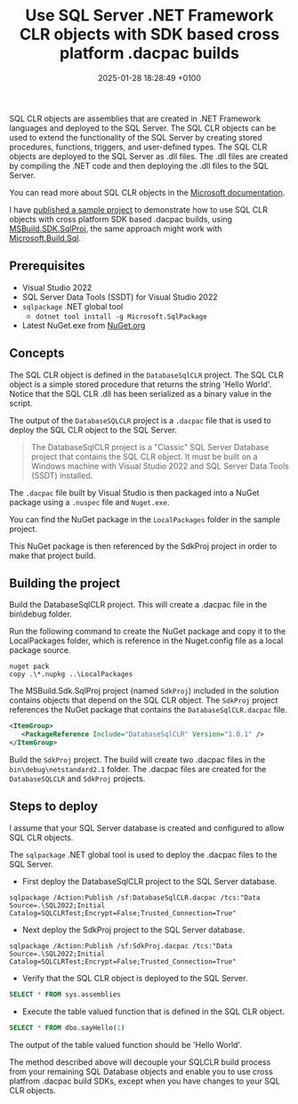 ﻿---
layout: post
title:  "Use SQL Server .NET Framework CLR objects with SDK based cross platform .dacpac builds"
date:   2025-01-28 18:28:49 +0100
categories: dacfx sqlclr
---

SQL CLR objects are assemblies that are created in .NET Framework languages and deployed to the SQL Server. The SQL CLR objects can be used to extend the functionality of the SQL Server by creating stored procedures, functions, triggers, and user-defined types. The SQL CLR objects are deployed to the SQL Server as .dll files. The .dll files are created by compiling the .NET code and then deploying the .dll files to the SQL Server.

You can read more about SQL CLR objects in the [Microsoft documentation](https://learn.microsoft.com/sql/relational-databases/clr-integration/database-objects/building-database-objects-with-common-language-runtime-clr-integration).

I have [published a sample project](https://github.com/ErikEJ/SdkSqlClrDemo) to demonstrate how to use SQL CLR objects with cross platform SDK based .dacpac builds, using [MSBuild.SDK.SqlProj](https://github.com/rr-wfm/MSBuild.Sdk.SqlProj), the same approach might work with [Microsoft.Build.Sql](https://github.com/microsoft/DacFx).

## Prerequisites

- Visual Studio 2022
- SQL Server Data Tools (SSDT) for Visual Studio 2022
- `sqlpackage` .NET global tool
  - `dotnet tool install -g Microsoft.SqlPackage`
- Latest NuGet.exe from [NuGet.org](https://www.nuget.org/downloads)

## Concepts

The SQL CLR object is defined in the `DatabaseSqlCLR` project. The SQL CLR object is a simple stored procedure that returns the string 'Hello World'. Notice that the SQL CLR .dll has been serialized as a binary value in the script.

The output of the `DatabaseSQLCLR` project is a `.dacpac` file that is used to deploy the SQL CLR object to the SQL Server.

> The DatabaseSqlCLR project is a "Classic" SQL Server Database project that contains the SQL CLR object. It must be built on a Windows machine with Visual Studio 2022 and SQL Server Data Tools (SSDT) installed.

The `.dacpac` file built by Visual Studio is then packaged into a NuGet package using a `.nuspec` file and `Nuget.exe`.

You can find the NuGet package in the `LocalPackages` folder in the sample project.

This NuGet package is then referenced by the SdkProj project in order to make that project build.

## Building the project

Build the DatabaseSqlCLR project. This will create a .dacpac file in the bin\debug folder.

Run the following command to create the NuGet package and copy it to the LocalPackages folder, which is reference in the Nuget.config file as a local package source.

```shell
nuget pack
copy .\*.nupkg ..\LocalPackages
```

The MSBuild.Sdk.SqlProj project (named `SdkProj`) included in the solution contains objects that depend on the SQL CLR object. The `SdkProj` project references the NuGet package that contains the `DatabaseSqlCLR.dacpac` file.

```xml
<ItemGroup>
   <PackageReference Include="DatabaseSqlCLR" Version="1.0.1" />
</ItemGroup>
```

Build the `SdkProj` project. The build will create two .dacpac files in the `bin\debug\netstandard2.1` folder. The .dacpac files are created for the `DatabaseSQLCLR` and `SdkProj` projects.

## Steps to deploy

I assume that your SQL Server database is created and configured to allow SQL CLR objects.

The `sqlpackage` .NET global tool is used to deploy the .dacpac files to the SQL Server.

- First deploy the DatabaseSqlCLR project to the SQL Server database.

```shell
sqlpackage /Action:Publish /sf:DatabaseSqlCLR.dacpac /tcs:"Data Source=.\SQL2022;Initial Catalog=SQLCLRTest;Encrypt=False;Trusted_Connection=True"
```

- Next deploy the SdkProj project to the SQL Server database.

```shell
sqlpackage /Action:Publish /sf:SdkProj.dacpac /tcs:"Data Source=.\SQL2022;Initial Catalog=SQLCLRTest;Encrypt=False;Trusted_Connection=True"
```

- Verify that the SQL CLR object is deployed to the SQL Server.

```sql
SELECT * FROM sys.assemblies
```

- Execute the table valued function that is defined in the SQL CLR object.

```sql
SELECT * FROM dbo.sayHello(1)
```

The output of the table valued function should be 'Hello World'.

The method described above will decouple your SQLCLR build process from your remaining SQL Database objects and enable you to use cross platfrom .dacpac build SDKs, except when you have changes to your SQL CLR objects.
